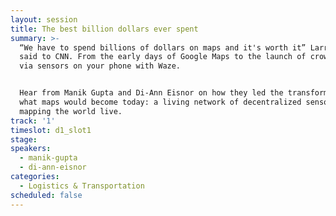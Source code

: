 ```yaml
---
layout: session
title: The best billion dollars ever spent
summary: >-
  “We have to spend billions of dollars on maps and it's worth it” Larry Page
  said to CNN. From the early days of Google Maps to the launch of crowdsourcing
  via sensors on your phone with Waze. 


  Hear from Manik Gupta and Di-Ann Eisnor on how they led the transformation of
  what maps would become today: a living network of decentralized sensors
  mapping the world live.
track: '1'
timeslot: d1_slot1
stage:
speakers:
  - manik-gupta
  - di-ann-eisnor
categories:
  - Logistics & Transportation
scheduled: false
---
```


